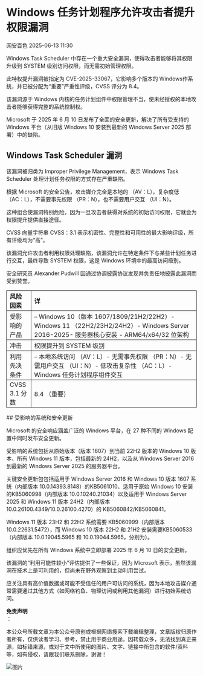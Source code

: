 #  Windows 任务计划程序允许攻击者提升权限漏洞  
 网安百色   2025-06-13 11:30  
  
Windows Task Scheduler 中存在一个重大安全漏洞，使得攻击者能够将其权限升级到 SYSTEM 级别访问权限，而无需初始管理权限。  
  
此特权提升漏洞被指定为 CVE-2025-33067，它影响多个版本的 Windows作系统，并已被分配为“重要”严重性评级，CVSS 评分为 8.4。  
  
该漏洞源于 Windows 内核的任务计划组件中权限管理不当，使未经授权的本地攻击者能够获得完整的系统控制权。  
  
Microsoft 于 2025 年 6 月 10 日发布了全面的安全更新，解决了所有受支持的 Windows 平台（从旧版 Windows 10 安装到最新的 Windows Server 2025 部署）中的缺陷。  
## Windows Task Scheduler 漏洞  
  
该漏洞被归类为 Improper Privilege Management，表示 Windows Task Scheduler 处理计划任务权限的方式存在严重缺陷。  
  
根据 Microsoft 的安全公告，攻击媒介完全是本地的 （AV：L），复杂度低 （AC：L），不需要事先权限 （PR：N），也不需要用户交互 （UI：N）。  
  
这种组合使漏洞特别危险，因为一旦攻击者获得对系统的初始访问权限，它就会为权限提升提供直接途径。  
  
CVSS 向量字符串 CVSS：3.1 表示机密性、完整性和可用性的最大影响评级，所有评级均为“高”。  
  
该漏洞允许攻击者利用权限处理缺陷，该漏洞允许在特定条件下与某些计划任务进行交互，最终导致 SYSTEM 权限，这是 Windows 环境中的最高访问级别。  
  
安全研究员 Alexander Pudwill 因通过协调披露协议发现并负责任地披露此漏洞而受到赞誉。  
  
<table><tbody><tr style="box-sizing: border-box;"><td style="box-sizing: border-box;padding: 2px 8px;border: 1px solid;word-break: break-word;"><strong msttexthash="14330498" msthash="71" style="box-sizing: border-box;font-weight: bold;"><span leaf="">风险因素</span></strong></td><td style="box-sizing: border-box;padding: 2px 8px;border: 1px solid;word-break: break-word;"><strong msttexthash="3259074" msthash="72" style="box-sizing: border-box;font-weight: bold;"><span leaf="">详</span></strong></td></tr><tr style="box-sizing: border-box;"><td style="box-sizing: border-box;padding: 2px 8px;border: 1px solid;word-break: break-word;"><section><span leaf="">受影响的产品</span></section></td><td style="box-sizing: border-box;padding: 2px 8px;border: 1px solid;word-break: break-word;"><section><span leaf="">– Windows 10（版本 1607/1809/21H2/22H2）- Windows 11 （22H2/23H2/24H2）- Windows Server 2016-2025- 服务器核心安装 - ARM64/x64/32 位架构</span></section></td></tr><tr style="box-sizing: border-box;"><td style="box-sizing: border-box;padding: 2px 8px;border: 1px solid;word-break: break-word;"><section><span leaf="">冲击</span></section></td><td style="box-sizing: border-box;padding: 2px 8px;border: 1px solid;word-break: break-word;"><section><span leaf="">权限提升到 SYSTEM 级别</span></section></td></tr><tr style="box-sizing: border-box;"><td style="box-sizing: border-box;padding: 2px 8px;border: 1px solid;word-break: break-word;"><section><span leaf="">利用先决条件</span></section></td><td style="box-sizing: border-box;padding: 2px 8px;border: 1px solid;word-break: break-word;"><section><span leaf="">– 本地系统访问 （AV：L）- 无需事先权限 （PR：N）- 无需用户交互 （UI：N）- 低攻击复杂性 （AC：L）- Windows 任务计划程序组件交互</span></section></td></tr><tr style="box-sizing: border-box;"><td style="box-sizing: border-box;padding: 2px 8px;border: 1px solid;word-break: break-word;"><section><span leaf="">CVSS 3.1 分数</span></section></td><td style="box-sizing: border-box;padding: 2px 8px;border: 1px solid;word-break: break-word;"><section><span leaf="">8.4 （重要）</span></section></td></tr></tbody></table>## 受影响的系统和安全更新  
  
Microsoft 的安全响应涵盖广泛的 Windows 平台，在 27 种不同的 Windows 配置中同时发布安全更新。  
  
受影响的系统包括从原始版本（版本 1607）到当前 22H2 版本的 Windows 10 版本、所有 Windows 11 版本，包括最新的 24H2，以及从 Windows Server 2016 到最新的 Windows Server 2025 的服务器平台。  
  
关键安全更新包包括适用于 Windows Server 2016 和 Windows 10 版本 1607 系统（内部版本 10.0.14393.8148）的KB5061010、适用于原始 Windows 10 安装的KB5060998（内部版本 10.0.10240.21034）以及适用于 Windows Server 2025 和 Windows 11 版本 24H2（内部版本 10.0.26100.4349/10.0.26100.4270）的 KB5060842/KB5060841。  
  
Windows 11 版本 23H2 和 22H2 系统需要 KB5060999（内部版本 10.0.22631.5472），而 Windows 10 版本 22H2 和 21H2 安装需要KB5060533（内部版本 10.0.19045.5965 和 10.0.19044.5965，分别为）。  
  
组织应优先在所有 Windows 系统中立即部署 2025 年 6 月 10 日的安全更新。  
  
该漏洞的“利用可能性较小”评估提供了一些保证，因为 Microsoft 表示，虽然该漏洞在技术上是可利用的，但尚未在野外观察到主动利用尝试。  
  
应关注具有高价值数据或可能不受信任的用户可访问的系统，因为本地攻击媒介通常需要通过其他方式（如网络钓鱼、物理访问或利用其他漏洞）进行初始系统访问。  
  
**免责声明**  
：  
  
本公众号所载文章为本公众号原创或根据网络搜索下载编辑整理，文章版权归原作者所有，仅供读者学习、参考，禁止用于商业用途。因转载众多，无法找到真正来源，如标错来源，或对于文中所使用的图片、文字、链接中所包含的软件/资料等，如有侵权，请跟我们联系删除，谢谢！  
  
![图片](https://mmbiz.qpic.cn/mmbiz_jpg/1QIbxKfhZo5lNbibXUkeIxDGJmD2Md5vKicbNtIkdNvibicL87FjAOqGicuxcgBuRjjolLcGDOnfhMdykXibWuH6DV1g/640?wx_fmt=other&from=appmsg&wxfrom=5&wx_lazy=1&wx_co=1&tp=webp "")  
  
